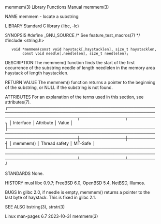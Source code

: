 memmem(3)							   Library Functions Manual							     memmem(3)

NAME
       memmem - locate a substring

LIBRARY
       Standard C library (libc, -lc)

SYNOPSIS
       #define _GNU_SOURCE	   /* See feature_test_macros(7) */
       #include <string.h>

       void *memmem(const void haystack[.haystacklen], size_t haystacklen,
		    const void needle[.needlelen], size_t needlelen);

DESCRIPTION
       The  memmem()  function	finds  the  start  of  the  first occurrence of the substring needle of length needlelen in the memory area haystack of length
       haystacklen.

RETURN VALUE
       The memmem() function returns a pointer to the beginning of the substring, or NULL if the substring is not found.

ATTRIBUTES
       For an explanation of the terms used in this section, see attributes(7).
       ┌───────────────────────────────────────────────────────────────────────────────────────────────────────────────────────────┬───────────────┬─────────┐
       │ Interface														   │ Attribute	   │ Value   │
       ├───────────────────────────────────────────────────────────────────────────────────────────────────────────────────────────┼───────────────┼─────────┤
       │ memmem()														   │ Thread safety │ MT-Safe │
       └───────────────────────────────────────────────────────────────────────────────────────────────────────────────────────────┴───────────────┴─────────┘

STANDARDS
       None.

HISTORY
       musl libc 0.9.7; FreeBSD 6.0, OpenBSD 5.4, NetBSD, Illumos.

BUGS
       In glibc 2.0, if needle is empty, memmem() returns a pointer to the last byte of haystack.  This is fixed in glibc 2.1.

SEE ALSO
       bstring(3), strstr(3)

Linux man-pages 6.7							  2023-10-31								     memmem(3)
